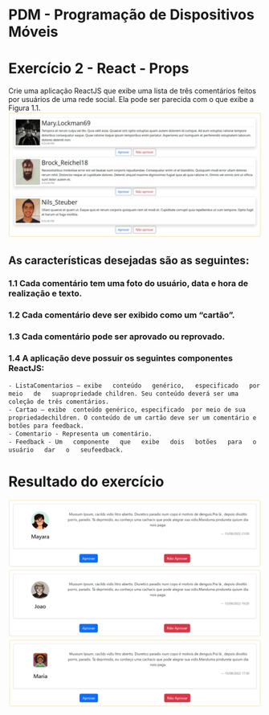 # PDM - Programação de Dispositivos Móveis
# Exercício 2 - React - Props

Crie uma aplicação ReactJS que exibe uma lista de três comentários feitos por usuários de uma rede social. Ela pode ser parecida com o que exibe a Figura 1.1.
![Figura Solicitada:](./src/images/como_pediu.jpg "Figura 1.1")

## As características desejadas são as seguintes:   
### 1.1 Cada comentário tem uma foto do usuário, data e hora de realização e texto.  
### 1.2 Cada comentário deve ser exibido como um “cartão”.
### 1.3 Cada comentário pode ser aprovado ou reprovado.  
### 1.4 A aplicação deve possuir os seguintes componentes ReactJS:
    - ListaComentarios – exibe   conteúdo   genérico,   especificado   por   meio   de   suapropriedade children. Seu conteúdo deverá ser uma coleção de três comentários.
    - Cartao – exibe  conteúdo genérico, especificado  por meio de sua  propriedadechildren. O conteúdo de um cartão deve ser um comentário e botões para feedback.
    - Comentario - Representa um comentário.
    - Feedback - Um   componente   que   exibe   dois   botões   para   o   usuário   dar   o   seufeedback.
#
# Resultado do exercício
![Figura Final:](./src/images/como_ficou.jpg "Figura Resultado")
